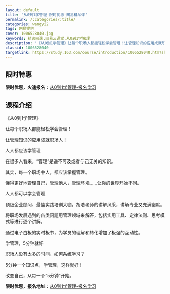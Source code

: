 ```yaml
---
layout: default
title: '从0到1学管理-限时优惠-网易精品课'
permalink: /:categories/:title/
categories: wangyi2
tags: 网易提供
cover: 1006528040.jpg
keywords: 精选网课,网易云课堂,从0到1学管理
description: '《从0到1学管理》让每个职场人都能轻松学会管理！让管理知识的应用成就职场人！人人都应该学管理在很多人看来，“管理”是遥不'
classid: 1006528040
targetlink: https://study.163.com/course/introduction/1006528040.htm?share=1&shareId=1025206652&utm_campaign=share&utm_medium=iphoneShare&utm_source=&utm_u=1025206652
---
```


## 限时特惠

**限时优惠，火速报名**：[从0到1学管理-报名学习](https://study.163.com/course/introduction/1006528040.htm?share=1&shareId=1025206652&utm_campaign=share&utm_medium=iphoneShare&utm_source=&utm_u=1025206652)

## 课程介绍

《从0到1学管理》

让每个职场人都能轻松学会管理！

让管理知识的应用成就职场人！



人人都应该学管理

在很多人看来，“管理”是遥不可及或者与己无关的知识。

其实，每一个职场中人，都应该掌握管理。

懂得更好地管理自己，管理他人，管理环境......让你的世界开始不同。



人人都可以学会管理

顶级企业顾问、最佳实践培训大咖，胡浩老师的讲解风采，讲解专业又充满幽默。

将职场发展遇到的各类问题用管理领域来解答，包括实用工具、定律法则、思考模式等进行逐个讲解。

通过电子白板的实时板书，为学员的理解和转化增加了极强的互动性。



学管理，5分钟就好

职场人没有太多的时间，如何系统学习？

5分钟一个知识点，学管理，这样就好！

改变自己，从每一个“5分钟”开始。

**限时优惠，报名地址**：[从0到1学管理-报名学习](https://study.163.com/course/introduction/1006528040.htm?share=1&shareId=1025206652&utm_campaign=share&utm_medium=iphoneShare&utm_source=&utm_u=1025206652)

